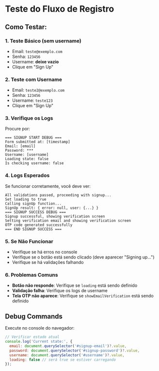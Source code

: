 # Teste do Fluxo de Registro

## Como Testar:

### 1. **Teste Básico (sem username)**
- Email: `teste@exemplo.com`
- Senha: `123456`
- Username: **deixe vazio**
- Clique em "Sign Up"

### 2. **Teste com Username**
- Email: `teste2@exemplo.com`
- Senha: `123456`
- Username: `teste123`
- Clique em "Sign Up"

### 3. **Verifique os Logs**
Procure por:
```
=== SIGNUP START DEBUG ===
Form submitted at: [timestamp]
Email: [email]
Password: ***
Username: [username]
Loading state: false
Is checking username: false
```

### 4. **Logs Esperados**
Se funcionar corretamente, você deve ver:
```
All validations passed, proceeding with signup...
Set loading to true
Calling signUp function...
SignUp result: { error: null, user: {...} }
=== SIGNUP SUCCESS DEBUG ===
Signup successful, showing verification screen
Setting verification email and showing verification screen
OTP code generated successfully
=== END SIGNUP SUCCESS ===
```

### 5. **Se Não Funcionar**
- Verifique se há erros no console
- Verifique se o botão está sendo clicado (deve aparecer "Signing up...")
- Verifique se há validações falhando

### 6. **Problemas Comuns**
- **Botão não responde**: Verifique se `loading` está sendo definido
- **Validação falha**: Verifique os logs de username
- **Tela OTP não aparece**: Verifique se `showEmailVerification` está sendo definido

## Debug Commands
Execute no console do navegador:
```javascript
// Verificar estado atual
console.log('Current state:', {
  email: document.querySelector('#signup-email')?.value,
  password: document.querySelector('#signup-password')?.value,
  username: document.querySelector('#username')?.value,
  loading: false // será true se estiver carregando
});
``` 